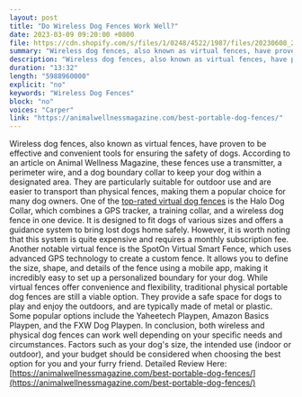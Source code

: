 ```yaml
---
layout: post
title: "Do Wireless Dog Fences Work Well?"
date: 2023-03-09 09:20:00 +0800
file: https://cdn.shopify.com/s/files/1/0248/4522/1987/files/20230608_2.mp3?v=1686189451
summary: "Wireless dog fences, also known as virtual fences, have proven to be effective and convenient tools for ensuring the safety of dogs. According to an article on Animal Wellness Magazine, these fences use a transmitter, a perimeter wire, and a dog boundary collar to keep your dog within a designated area. They are particularly suitable for outdoor use and are easier to transport than physical fences, making them a popular choice for many dog owners. One of the top-rated virtual dog fences is the Halo Dog Collar, which combines a GPS tracker, a training collar, and a wireless dog fence in one device. It is designed to fit dogs of various sizes and offers a guidance system to bring lost dogs home safely. However, it is worth noting that this system is quite expensive and requires a monthly subscription fee. Another notable virtual fence is the SpotOn Virtual Smart Fence, which uses advanced GPS technology to create a custom fence. It allows you to define the size, shape, and details of the fence using a mobile app, making it incredibly easy to set up a personalized boundary for your dog. While virtual fences offer convenience and flexibility, traditional physical portable dog fences are still a viable option. They provide a safe space for dogs to play and enjoy the outdoors, and are typically made of metal or plastic. Some popular options include the Yaheetech Playpen, Amazon Basics Playpen, and the FXW Dog Playpen. In conclusion, both wireless and physical dog fences can work well depending on your specific needs and circumstances. Factors such as your dog's size, the intended use (indoor or outdoor), and your budget should be considered when choosing the best option for you and your furry friend."
description: "Wireless dog fences, also known as virtual fences, have proven to be effective and convenient tools for ensuring the safety of dogs. According to an article on Animal Wellness Magazine, these fences use a transmitter, a perimeter wire, and a dog boundary collar to keep your dog within a designated area. They are particularly suitable for outdoor use and are easier to transport than physical fences, making them a popular choice for many dog owners. One of the <a href='https://animalwellnessmagazine.com/best-portable-dog-fences/'>top-rated virtual dog fences</a> is the Halo Dog Collar, which combines a GPS tracker, a training collar, and a wireless dog fence in one device. It is designed to fit dogs of various sizes and offers a guidance system to bring lost dogs home safely. However, it is worth noting that this system is quite expensive and requires a monthly subscription fee. Another notable virtual fence is the SpotOn Virtual Smart Fence, which uses advanced GPS technology to create a custom fence. It allows you to define the size, shape, and details of the fence using a mobile app, making it incredibly easy to set up a personalized boundary for your dog. While virtual fences offer convenience and flexibility, traditional physical portable dog fences are still a viable option. They provide a safe space for dogs to play and enjoy the outdoors, and are typically made of metal or plastic. Some popular options include the Yaheetech Playpen, Amazon Basics Playpen, and the FXW Dog Playpen. In conclusion, both wireless and physical dog fences can work well depending on your specific needs and circumstances. Factors such as your dog's size, the intended use (indoor or outdoor), and your budget should be considered when choosing the best option for you and your furry friend. Detailed Review Here:<a href='https://animalwellnessmagazine.com/best-portable-dog-fences/'>https://animalwellnessmagazine.com/best-portable-dog-fences/</a> "
duration: "13:32"
length: "5988960000"
explicit: "no"
keywords: "Wireless Dog Fences"
block: "no"
voices: "Carper"
link: "https://animalwellnessmagazine.com/best-portable-dog-fences/"
---
```


Wireless dog fences, also known as virtual fences, have proven to be effective and convenient tools for ensuring the safety of dogs. According to an article on Animal Wellness Magazine, these fences use a transmitter, a perimeter wire, and a dog boundary collar to keep your dog within a designated area. They are particularly suitable for outdoor use and are easier to transport than physical fences, making them a popular choice for many dog owners. One of the [top-rated virtual dog fences](https://animalwellnessmagazine.com/best-portable-dog-fences/) is the Halo Dog Collar, which combines a GPS tracker, a training collar, and a wireless dog fence in one device. It is designed to fit dogs of various sizes and offers a guidance system to bring lost dogs home safely. However, it is worth noting that this system is quite expensive and requires a monthly subscription fee. Another notable virtual fence is the SpotOn Virtual Smart Fence, which uses advanced GPS technology to create a custom fence. It allows you to define the size, shape, and details of the fence using a mobile app, making it incredibly easy to set up a personalized boundary for your dog. While virtual fences offer convenience and flexibility, traditional physical portable dog fences are still a viable option. They provide a safe space for dogs to play and enjoy the outdoors, and are typically made of metal or plastic. Some popular options include the Yaheetech Playpen, Amazon Basics Playpen, and the FXW Dog Playpen. In conclusion, both wireless and physical dog fences can work well depending on your specific needs and circumstances. Factors such as your dog's size, the intended use (indoor or outdoor), and your budget should be considered when choosing the best option for you and your furry friend. Detailed Review Here:[https://animalwellnessmagazine.com/best-portable-dog-fences/](https://animalwellnessmagazine.com/best-portable-dog-fences/)
